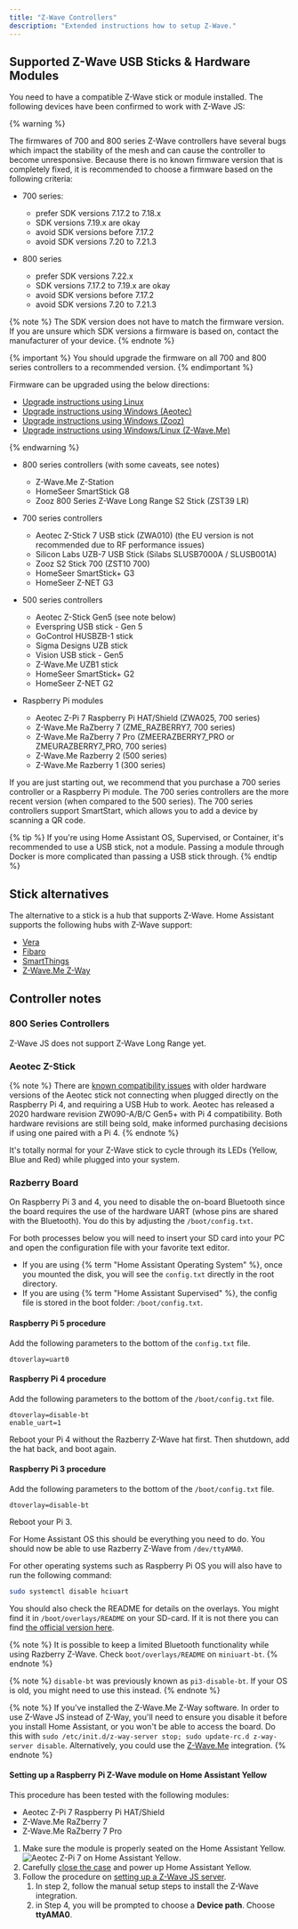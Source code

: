 ```yaml
---
title: "Z-Wave Controllers"
description: "Extended instructions how to setup Z-Wave."
---
```


## Supported Z-Wave USB Sticks & Hardware Modules

You need to have a compatible Z-Wave stick or module installed. The following devices have been confirmed to work with Z-Wave JS:

{% warning %}

The firmwares of 700 and 800 series Z-Wave controllers have several bugs which impact the stability of the mesh and can cause the controller to become unresponsive. Because there is no known firmware version that is completely fixed, it is recommended to choose a firmware based on the following criteria:

- 700 series:
  - prefer SDK versions 7.17.2 to 7.18.x
  - SDK versions 7.19.x are okay
  - avoid SDK versions before 7.17.2
  - avoid SDK versions 7.20 to 7.21.3

- 800 series
  - prefer SDK versions 7.22.x
  - SDK versions 7.17.2 to 7.19.x are okay
  - avoid SDK versions before 7.17.2
  - avoid SDK versions 7.20 to 7.21.3

{% note %}
The SDK version does not have to match the firmware version. If you are unsure which SDK versions a firmware is based on, contact the manufacturer of your device.
{% endnote %}

{% important %}
You should upgrade the firmware on all 700 and 800 series controllers to a recommended version.
{% endimportant %}

Firmware can be upgraded using the below directions:

- [Upgrade instructions using Linux](https://github.com/kpine/zwave-js-server-docker/wiki/700-series-Controller-Firmware-Updates-(Linux))
- [Upgrade instructions using Windows (Aeotec)](https://aeotec.freshdesk.com/support/solutions/articles/6000252296-update-z-stick-7-with-windows)
- [Upgrade instructions using Windows (Zooz)](https://www.support.getzooz.com/kb/article/931-how-to-perform-an-ota-firmware-update-on-your-zst10-700-z-wave-stick/)
- [Upgrade instructions using Windows/Linux (Z-Wave.Me)](https://z-wave.me/support/uzbrazberry-firmwares/)

{% endwarning %}

- 800 series controllers (with some caveats, see notes)
  - Z-Wave.Me Z-Station
  - HomeSeer SmartStick G8
  - Zooz 800 Series Z-Wave Long Range S2 Stick (ZST39 LR)

- 700 series controllers
  - Aeotec Z-Stick 7 USB stick (ZWA010) (the EU version is not recommended due to RF performance issues)
  - Silicon Labs UZB-7 USB Stick (Silabs SLUSB7000A / SLUSB001A)
  - Zooz S2 Stick 700 (ZST10 700)
  - HomeSeer SmartStick+ G3
  - HomeSeer Z-NET G3

- 500 series controllers
  - Aeotec Z-Stick Gen5 (see note below)
  - Everspring USB stick - Gen 5
  - GoControl HUSBZB-1 stick
  - Sigma Designs UZB stick
  - Vision USB stick - Gen5
  - Z-Wave.Me UZB1 stick
  - HomeSeer SmartStick+ G2
  - HomeSeer Z-NET G2

- Raspberry Pi modules
  - Aeotec Z-Pi 7 Raspberry Pi HAT/Shield (ZWA025, 700 series)
  - Z-Wave.Me RaZberry 7 (ZME_RAZBERRY7, 700 series)
  - Z-Wave.Me RaZberry 7 Pro (ZMEERAZBERRY7_PRO or ZMEURAZBERRY7_PRO, 700 series)
  - Z-Wave.Me Razberry 2 (500 series)
  - Z-Wave.Me Razberry 1 (300 series)

If you are just starting out, we recommend that you purchase a 700 series controller or a Raspberry Pi module. The 700 series controllers are the more recent version (when compared to the 500 series). The 700 series controllers support SmartStart, which allows you to add a device by scanning a QR code.

{% tip %}
If you're using Home Assistant OS, Supervised, or Container, it's recommended to use a USB stick, not a module. Passing a module through Docker is more complicated than passing a USB stick through.
{% endtip %}

## Stick alternatives

The alternative to a stick is a hub that supports Z-Wave. Home Assistant supports the following hubs with Z-Wave support:

- [Vera](/integrations/vera/)
- [Fibaro](/integrations/fibaro/)
- [SmartThings](/integrations/smartthings/)
- [Z-Wave.Me Z-Way](/integrations/zwave_me)

## Controller notes

### 800 Series Controllers

Z-Wave JS does not support Z-Wave Long Range yet.

### Aeotec Z-Stick

{% note %}
There are [known compatibility issues](https://www.raspberrypi.org/forums/viewtopic.php?f=28&t=245031#p1502030) with older hardware versions of the Aeotec stick not connecting when plugged directly on the Raspberry Pi 4, and requiring a USB Hub to work. Aeotec has released a 2020 hardware revision ZW090-A/B/C Gen5+ with Pi 4 compatibility. Both hardware revisions are still being sold, make informed purchasing decisions if using one paired with a Pi 4.
{% endnote %}

It's totally normal for your Z-Wave stick to cycle through its LEDs (Yellow, Blue and Red) while plugged into your system.

### Razberry Board

On Raspberry Pi 3 and 4, you need to disable the on-board Bluetooth since the board requires the use of the hardware UART (whose pins are shared with the Bluetooth). You do this by adjusting the `/boot/config.txt`.

For both processes below you will need to insert your SD card into your PC and open the configuration file with your favorite text editor.

- If you are using {% term "Home Assistant Operating System" %}, once you mounted the disk, you will see the `config.txt` directly in the root directory.
- If you are using {% term "Home Assistant Supervised" %}, the config file is stored in the boot folder: `/boot/config.txt`.

#### Raspberry Pi 5 procedure

Add the following parameters to the bottom of the `config.txt` file.

```text
dtoverlay=uart0
```

#### Raspberry Pi 4 procedure

Add the following parameters to the bottom of the `/boot/config.txt` file.

```text
dtoverlay=disable-bt
enable_uart=1
```

Reboot your Pi 4 without the Razberry Z-Wave hat first. Then shutdown, add the hat back, and boot again.

#### Raspberry Pi 3 procedure

Add the following parameters to the bottom of the `/boot/config.txt` file.

```text
dtoverlay=disable-bt
```

Reboot your Pi 3.

For Home Assistant OS this should be everything you need to do. You should now be able to use Razberry Z-Wave from `/dev/ttyAMA0`.

For other operating systems such as Raspberry Pi OS you will also have to run the following command:

```bash
sudo systemctl disable hciuart
```

You should also check the README for details on the overlays. You might find it in `/boot/overlays/README` on your SD-card. If it is not there you can find [the official version here](https://github.com/raspberrypi/firmware/blob/master/boot/overlays/README).

{% note %}
It is possible to keep a limited Bluetooth functionality while using Razberry Z-Wave. Check `boot/overlays/README` on `miniuart-bt`.
{% endnote %}

{% note %}
`disable-bt` was previously known as `pi3-disable-bt`. If your OS is old, you might need to use this instead.
{% endnote %}

{% note %}
If you've installed the Z-Wave.Me Z-Way software. In order to use Z-Wave JS instead of Z-Way, you'll need to ensure you disable it before you install Home Assistant, or you won't be able to access the board. Do this with `sudo /etc/init.d/z-way-server stop; sudo update-rc.d z-way-server disable`. Alternatively, you could use the [Z-Wave.Me](/integrations/zwave_me) integration.
{% endnote %}

#### Setting up a Raspberry Pi Z-Wave module on Home Assistant Yellow

This procedure has been tested with the following modules:

- Aeotec Z-Pi 7 Raspberry Pi HAT/Shield
- Z-Wave.Me RaZberry 7
- Z-Wave.Me RaZberry 7 Pro

1. Make sure the module is properly seated on the Home Assistant Yellow.
   ![Aeotec Z-Pi 7 on Home Assistant Yellow](/images/docs/z-wave/zpi-7-yellow.jpg).
2. Carefully [close the case](https://yellow.home-assistant.io/guides/add-ssd-existing-installation/#reassembling-top-part) and power up Home Assistant Yellow.
3. Follow the procedure on [setting up a Z-Wave JS server](/integrations/zwave_js/#setting-up-a-z-wave-js-server).
   1. In step 2, follow the manual setup steps to install the Z-Wave integration.
   2. in Step 4, you will be prompted to choose a **Device path**. Choose **ttyAMA0**.
